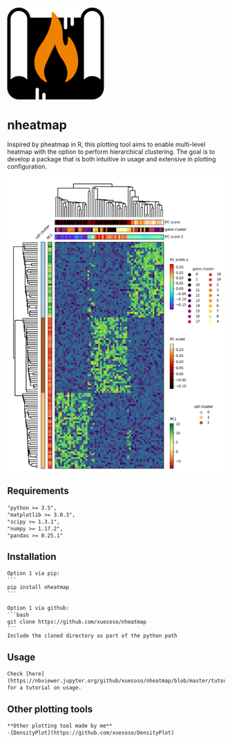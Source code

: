 ![Logo](logo.png)

# nheatmap
Inspired by pheatmap in R, this plotting tool aims to enable multi-level heatmap with the option to perform hierarchical clustering. The goal is to develop a package that is both intuitive in usage and extensive in plotting configuration.
    
![Example](./examples/example1.png)

## Requirements
   ```
   "python >= 3.5",
   "matplotlib >= 3.0.3",
   "scipy >= 1.3.1",
   "numpy >= 1.17.2",
   "pandas >= 0.25.1"
   ```

## Installation
    Option 1 via pip:
    ```
    pip install nheatmap
    ```

    Option 1 via github:
    ```bash
    git clone https://github.com/xuesoso/nheatmap
    ```
    Include the cloned directory as part of the python path

## Usage
    Check [here](https://nbviewer.jupyter.org/github/xuesoso/nheatmap/blob/master/tutorial.ipynb) for a tutorial on usage.

## Other plotting tools
    **Other plotting tool made by me**
    -[DensityPlot](https://github.com/xuesoso/DensityPlot)
